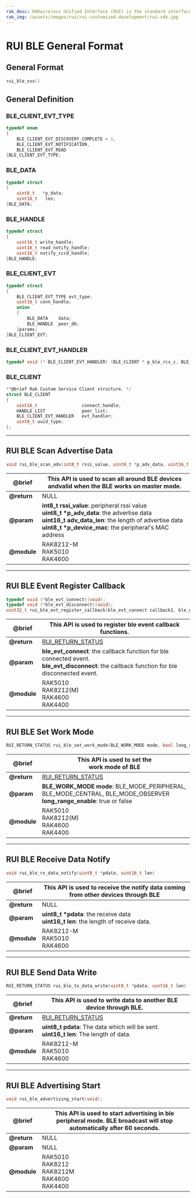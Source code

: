 ```yaml
---
rak_desc: RAKwireless Unified Interface (RUI) is the standard interface defined to simplify the firmware development for the ecosystem of the hardware of RAK. RUI defines an API that abstracts the complexity of the hardware layer. Through the RUI API, customers can control all the functionalities of the module without the need to deal with the complexity of low-level hardware protocols such as SPI, I2C, etc.
rak_img: /assets/images/rui/rui-customized-development/rui-sdk.jpg
---
```


# RUI BLE General Format

## General Format

```c
rui_ble_xxx()
```

## General Definition

### BLE_CLIENT_EVT_TYPE

```c
typedef enum
{
    BLE_CLIENT_EVT_DISCOVERY_COMPLETE = 1,
    BLE_CLIENT_EVT_NOTIFICATION,
    BLE_CLIENT_EVT_READ
}BLE_CLIENT_EVT_TYPE;
```

### BLE_DATA

```c
typedef struct
{
    uint8_t   *p_data;
    uint16_t   len;
}BLE_DATA;
```

### BLE_HANDLE

```c
typedef struct
{
    uint16_t write_handle;
    uint16_t read_notify_handle;
    uint16_t notify_cccd_handle;
}BLE_HANDLE;
```

### BLE_CLIENT_EVT

```c
typedef struct
{
    BLE_CLIENT_EVT_TYPE evt_type;
    uint16_t conn_handle;
    union
    {
        BLE_DATA    data;
        BLE_HANDLE  peer_db;
    }params;
}BLE_CLIENT_EVT;
```
### BLE_CLIENT_EVT_HANDLER

```c
typedef void (* BLE_CLIENT_EVT_HANDLER) (BLE_CLIENT * p_ble_rcs_c, BLE_CLIENT_EVT * p_evt);
```
### BLE_CLIENT

```c
**@brief Rak Custom Service Client structure. */
struct BLE_CLIENT
{
    uint16_t                 connect_handle;
    HANDLE_LIST              peer_list;
    BLE_CLIENT_EVT_HANDLER   evt_handler;
    uint8_t uuid_type;
};
```
---

## RUI BLE Scan Advertise Data

```c
void rui_ble_scan_adv(int8_t rssi_value, uint8_t *p_adv_data, uint16_t adv_data_len, uint8_t *p_device_mac)
```

| @brief | This API is used to scan all around BLE devices andvalid when the BLE works on master mode. | 
| ---- | ---- | 
| **@return** | NULL | 
| **@param** | __int8_t rssi_value__: peripheral rssi value <br> __uint8_t *p_adv_data__: the advertise data <br> __uint16_t adv_data_len__: the length of advertise data <br> __uint8_t *p_device_mac__: the peripheral's MAC address | 
| **@module** | RAK8212-M <br> RAK5010 <br> RAK4600 | 

---

## RUI BLE Event Register Callback

```c
typedef void (*ble_evt_connect)(void);
typedef void (*ble_evt_disconnect)(void);
uint32_t rui_ble_evt_register_callback(ble_evt_connect callback1, ble_evt_disconnect callback2);
```
| @brief | This API is used to register ble event callback functions. | 
| ---- | ---- | 
| **@return** | <a href="/RUI/#rui-return-status.html" target="blank">RUI_RETURN_STATUS</a> | 
| **@param** | **ble_evt_connect**: the callback function for ble connected event. <br> **ble_evt_disconnect**: the callback function for ble disconnected event. | 
| **@module** | RAK5010 <br> RAK8212(M) <br> RAK4600 <br> RAK4400 | 

---

## RUI BLE Set Work Mode

```c
RUI_RETURN_STATUS rui_ble_set_work_mode(BLE_WORK_MODE mode, bool long_range_enable);
```

| @brief | This API is used to set the<br>work mode of BLE | 
| ---- | ---- | 
| **@return** | <a href="/RUI/#rui-return-status.html" target="blank">RUI_RETURN_STATUS</a> | 
| **@param** | **BLE_WORK_MODE mode**: BLE_MODE_PERIPHERAL, BLE_MODE_CENTRAL, BLE_MODE_OBSERVER <br> **long_range_enable**: true or false | 
| **@module** | RAK5010 <br> RAK8212(M) <br> RAK4600 <br> RAK4400 | 

---

## RUI BLE Receive Data Notify

```c
void rui_ble_rx_data_notify(uint8_t *pdata, uint16_t len)
```

| @brief | This API is used to receive the notify data coming from other devices through BLE |
| ---- | ---- |
| **@return** | NULL | 
| **@param** | __uint8_t *pdata__:      the receive data <br> __uint16_t len__:       the length of receive data. |
| **@module** | RAK8212-M <br> RAK5010 <br> RAK4600 |

---

## RUI BLE Send Data Write

```c
RUI_RETURN_STATUS rui_ble_tx_data_write(uint8_t *pdata, uint16_t len)
```

| @brief | This API is used to write data to another BLE device through BLE. | 
| ---- | ---- | 
| **@return** | <a href="/RUI/#rui-return-status.html" target="blank">RUI_RETURN_STATUS</a> | 
| **@param** | **uint8_t pdata**: The data which will be sent. <br> **uint16_t len**: The length of data. | 
| **@module** | RAK8212-M <br> RAK5010 <br> RAK4600 | 

---

## RUI BLE Advertising Start

```c
void rui_ble_advertising_start(void);
```

| @brief | This API is used to start advertising in ble peripheral mode. BLE broadcast will stop automatically after 60 seconds. | 
| ---- | ---- | 
| **@return** | NULL | 
| **@param** | NULL | 
| **@module** | RAK5010 <br> RAK8212 <br> RAK8212M <br> RAK4600 <br> RAK4400 | 